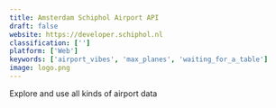 ```yaml
---
title: Amsterdam Schiphol Airport API
draft: false 
website: https://developer.schiphol.nl
classification: ['']
platform: ['Web']
keywords: ['airport_vibes', 'max_planes', 'waiting_for_a_table']
image: logo.png
---
```

Explore and use all kinds of airport data
